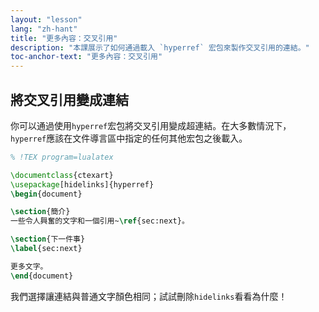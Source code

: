 ```yaml
---
layout: "lesson"
lang: "zh-hant"
title: "更多內容：交叉引用"
description: "本課展示了如何通過載入 `hyperref` 宏包來製作交叉引用的連結。"
toc-anchor-text: "更多內容：交叉引用"
---
```


## 將交叉引用變成連結

你可以通過使用`hyperref`宏包將交叉引用變成超連結。在大多數情況下，`hyperref`應該在文件導言區中指定的任何其他宏包之後載入。

```latex
% !TEX program=lualatex

\documentclass{ctexart}
\usepackage[hidelinks]{hyperref}
\begin{document}

\section{簡介}
一些令人興奮的文字和一個引用~\ref{sec:next}。

\section{下一件事}
\label{sec:next}

更多文字。
\end{document}
```

我們選擇讓連結與普通文字顏色相同；試試刪除`hidelinks`看看為什麼！
